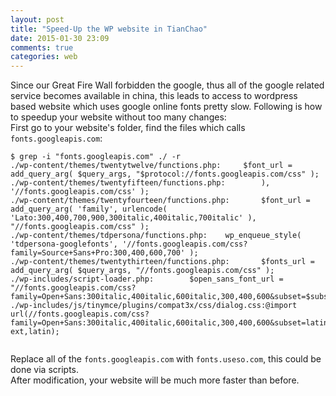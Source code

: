 ```yaml
---
layout: post
title: "Speed-Up the WP website in TianChao"
date: 2015-01-30 23:09
comments: true
categories: web
---
```

Since our Great Fire Wall forbidden the google, thus all of the google related service becomes available in china, this leads to access to wordpress based website which uses google online fonts pretty slow. Following is how to speedup your website without too many changes:     
First go to your website's folder, find the files which calls `fonts.googleapis.com`:    

```
$ grep -i "fonts.googleapis.com" ./ -r
./wp-content/themes/twentytwelve/functions.php:		$font_url = add_query_arg( $query_args, "$protocol://fonts.googleapis.com/css" );
./wp-content/themes/twentyfifteen/functions.php:		), '//fonts.googleapis.com/css' );
./wp-content/themes/twentyfourteen/functions.php:		$font_url = add_query_arg( 'family', urlencode( 'Lato:300,400,700,900,300italic,400italic,700italic' ), "//fonts.googleapis.com/css" );
./wp-content/themes/tdpersona/functions.php:	wp_enqueue_style( 'tdpersona-googlefonts', '//fonts.googleapis.com/css?family=Source+Sans+Pro:300,400,600,700' );
./wp-content/themes/twentythirteen/functions.php:		$fonts_url = add_query_arg( $query_args, "//fonts.googleapis.com/css" );
./wp-includes/script-loader.php:		$open_sans_font_url = "//fonts.googleapis.com/css?family=Open+Sans:300italic,400italic,600italic,300,400,600&subset=$subsets";
./wp-includes/js/tinymce/plugins/compat3x/css/dialog.css:@import url(//fonts.googleapis.com/css?family=Open+Sans:300italic,400italic,600italic,300,400,600&subset=latin-ext,latin);


```
Replace all of the `fonts.googleapis.com` with `fonts.useso.com`, this could be done via scripts.   
After modification, your website will be much more faster than before.    
